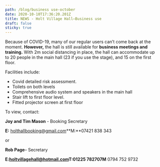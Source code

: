 ```yaml
---
path: /blog/business use-october
date: 2020-10-10T17:36:20.201Z
title: NEWS - Holt Village Hall–Business use
draft: false
sticky: true
---
```

Because of COVID-19, many of our regular users can’t come back at the moment.  **However,** the hall is still  available for **business meetings and training.**  With 2m social distancing in place, the hall can accommodate up to 20 people in the main hall (23 if you use the stage), and 15 on the first floor.  

Facilities include:

* Covid detailed risk assessment.
* Toilets on both levels
* Comprehensive audio system and speakers in the main hall
* Stair lift to first floor level.
* Fitted projector screen at first floor

To view, contact:

**Joy and Tim Mason** - Booking Secretary

**E:** [holthallbooking@gmail.com](mailto:holthallbooking@gmail.com)**M:**07421 838 343

or

**Rob Page**– Secretary

**E:[holtvillagehall@hotmail.com](mailto:holtvillagehall@hotmail.com)T:**01225 782707**M** 0794 752 9732